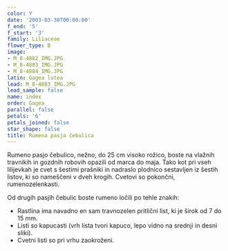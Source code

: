 ```yaml
---
color: Y
date: '2003-03-30T00:00:00'
f_end: '5'
f_start: '3'
family: Liliaceae
flower_type: B
image:
- M_8-4882_IMG.JPG
- M_8-4883_IMG.JPG
- M_8-4884_IMG.JPG
latin: Gagea lutea
lead: M_8-4883_IMG.JPG
lead_sample: false
name: index
order: Gagea
parallel: false
petals: '6'
petals_joined: false
star_shape: false
title: Rumena pasja čebulica
---
```

Rumeno pasjo čebulico, nežno, do 25 cm visoko rožico, boste na vlažnih travnikih in gozdnih robovih opazili od marca do maja. Tako kot pri vseh lilijevkah je cvet s šestimi prašniki in nadraslo plodnico sestavljen iz šestih listov, ki so nameščeni v dveh krogih. Cvetovi so pokončni, rumenozelenkasti.

Od drugih pasjih čebulic boste rumeno ločili po tehle znakih:

-   Rastlina ima navadno en sam travnozelen pritlični list, ki je širok od 7 do 15 mm.
-   Listi so kapucasti (vrh lista tvori kapuco, lepo vidno na srednji in desni sliki).
-   Cvetni listi so pri vrhu zaokroženi.
